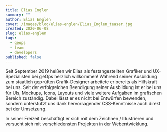 ```yaml
---
title: Elias Englen
summary: ""
author: Elias Englen
cover: /images/blog/elias-englen/Elias_Englen_teaser.jpg
created: 2020-06-08
slug: elias-englen
tags:
  - geops
  - team
  - developers
published: false
---
```

Seit September 2019 heißen wir Elias als festangestellten Grafiker und UX-Spezialisten bei geOps herzlich willkommen! Während seiner Ausbildung zum staatlich geprüften Grafik-Designer arbeitete er bereits als Hilfskraft bei uns. Seit der erfolgreichen Beendigung seiner Ausbildung ist er bei uns für UIs, Mockups, Icons, Layouts und viele weitere Aufgaben im grafischen Bereich zuständig. Dabei lässt er es nicht bei Entwürfen bewenden, sondern unterstützt uns dank hervorragender CSS-Kenntnisse auch direkt bei der Umsetzung.  
  
In seiner Freizeit beschäftigt er sich mit dem Zeichnen / Illustrieren und versucht sich mit verschiedensten Projekten in der Webentwicklung.